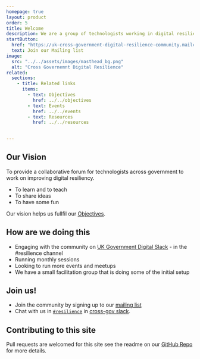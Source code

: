 ```yaml
---
homepage: true
layout: product
order: 5
title: Welcome
description: We are a group of technologists working in digital resilience across government, some of us are hands on developers, others working in other technical or management roles.
startButton:
  href: "https://uk-cross-government-digital-resilience-community.mailchimpsites.com/"
  text: Join our Mailing list
image:
  src: "../../assets/images/masthead_bg.png"
  alt: "Cross Governemnt Digital Resilience"
related:
  sections:
    - title: Related links
      items:
        - text: Objectives
          href: ../../objectives
        - text: Events
          href: ../../events
        - text: Resources 
          href: ../../resources
     

---
```



## Our Vision
To provide a collaborative forum for technologists across government to work on improving digital resiliency.
*	To learn and to teach
*	To share ideas
*	To have some fun

Our vision helps us fullfil our  [Objectives](/objectives).

## How are we doing this
* Engaging with the community on [UK Government Digital Slack](https://ukgovernmentdigital.slack.com/) - in the #resilience channel
*	Running monthly sessions 
*	Looking to run more events and meetups
*	We have a small facilitation group that is doing some of the initial setup

## Join us!
*	Join the community by signing up to our [mailing list](https://uk-cross-government-digital-resilience-community.mailchimpsites.com/)
* Chat with us in [`#resilience`](https://ukgovernmentdigital.slack.com/archives/C08KJA38WHK) in [cross-gov slack](https://x-govuk.github.io/posts/how-to-use-cross-government-slack/). 

## Contributing to this site
Pull requests are welcomed for this site see the readme on our [GitHub Repo](https://github.com/uk-x-gov-digital-resilience/) for more details.


